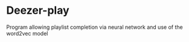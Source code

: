 # Deezer-play
Program allowing playlist completion via neural network and use of the word2vec model 
